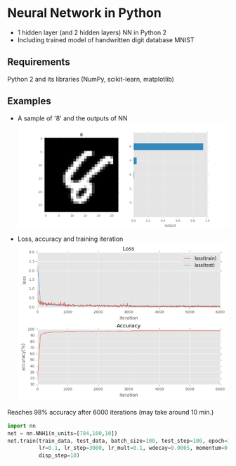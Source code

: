 # Neural Network in Python
* 1 hidden layer (and 2 hidden layers) NN in Python 2
* Including trained model of handwritten digit database MNIST

## Requirements
Python 2 and its libraries (NumPy, scikit-learn, matplotlib)  

## Examples
* A sample of '8' and the outputs of NN
![Prediction](/examples/NNH1_pred.png)  

* Loss, accuracy and training iteration  
![Log of training](/examples/NNH1_train_log.png)  

Reaches 98% accuracy after 6000 iterations (may take around 10 min.)
```py
import nn
net = nn.NNH1(n_units=[784,100,10])
net.train(train_data, test_data, batch_size=100, test_step=100, epoch=10, \
          lr=0.1, lr_step=3000, lr_mult=0.1, wdecay=0.0005, momentum=0.9, \
          disp_step=10)
```
